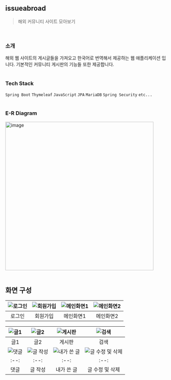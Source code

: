 ## issueabroad
> 해외 커뮤니티 사이트 모아보기
<br>

### 소개
해외 웹 사이트의 게시글들을 가져오고 한국어로 번역해서 제공하는 웹 애플리케이션 입니다.
기본적인 커뮤니티 게시판의 기능들 또한 제공합니다.
<br>
<br>


### Tech Stack
`Spring Boot` `Thymeleaf` `JavaScript` `JPA`  `MariaDB` `Spring Security` `etc...`
<br>
<br>


### E-R Diagram
<img width="464" alt="image" src="https://user-images.githubusercontent.com/85468465/218659944-c114b538-6408-47bd-8351-37cba58fee24.png">
<br>
<br>


## 화면 구성
|![로그인](https://user-images.githubusercontent.com/85468465/218661734-17251cdd-86c5-4eb9-b726-dc63dadd31f3.png)|![회원가입](https://user-images.githubusercontent.com/85468465/218661889-81975410-626c-4238-b722-ffae215e2f95.png)|![메인화면1](https://user-images.githubusercontent.com/85468465/218663767-3b412239-85e3-405e-befe-3179dde4a042.png)|![메인화면2](https://user-images.githubusercontent.com/85468465/218666470-6f86b329-3651-4fa6-a797-d67d6712553e.png)|
|:--:|:--:|:--:|:--:|
|로그인|회원가입|메인화면1|메인화면2|

|![글1](https://user-images.githubusercontent.com/85468465/218667083-844d45d0-458e-4af9-95da-d7f28db09389.png)|![글2](https://user-images.githubusercontent.com/85468465/218667461-32250cde-bda7-4ece-a957-17d366b6f92f.png)|![게시판](https://user-images.githubusercontent.com/85468465/218667773-c7db650b-8e31-40e3-9261-ce16263bc6ca.png)|![검색](https://user-images.githubusercontent.com/85468465/218667968-c50f14d3-a6d1-40b1-9a77-fb813da530b1.png)|
|:--:|:--:|:--:|:--:|
|글1|글2|게시판|검색|
|![댓글](https://user-images.githubusercontent.com/85468465/218668237-12405ce2-8d7e-41cd-994b-9d74fbcf73f8.png)|![글 작성](https://user-images.githubusercontent.com/85468465/218668612-8940e5f4-e589-4fc7-b1a9-69e970381235.png)|![내가 쓴 글](https://user-images.githubusercontent.com/85468465/218669688-bb212e4f-9d81-430e-b7cf-10b5b8d987c9.png)|![글 수정 및 삭제](https://user-images.githubusercontent.com/85468465/218669834-fe477b7a-4743-4de7-8e80-d8ab86f9ab8b.png)|
|:--:|:--:|:--:|:--:|
|댓글|글 작성|내가 쓴 글|글 수정 및 삭제|


